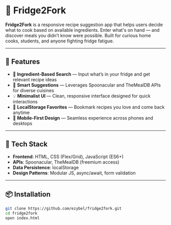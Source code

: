 # 🍳 Fridge2Fork

**Fridge2Fork** is a responsive recipe suggestion app that helps users decide what to cook based on available ingredients. Enter what's on hand — and discover meals you didn’t know were possible. Built for curious home cooks, students, and anyone fighting fridge fatigue.

---

## 🚀 Features

- 🧊 **Ingredient-Based Search** — Input what’s in your fridge and get relevant recipe ideas
- 🍲 **Smart Suggestions** — Leverages Spoonacular and TheMealDB APIs for diverse cuisines
- 💡 **Minimalist UI** — Clean, responsive interface designed for quick interactions
- 💾 **LocalStorage Favorites** — Bookmark recipes you love and come back anytime
- 📱 **Mobile-First Design** — Seamless experience across phones and desktops

---

## 🔧 Tech Stack

- **Frontend**: HTML, CSS (Flex/Grid), JavaScript (ES6+)
- **APIs**: Spoonacular, TheMealDB (freemium access)
- **Data Persistence**: localStorage
- **Design Patterns**: Modular JS, async/await, form validation

---

## 📦 Installation

```bash
git clone https://github.com/ezybel/fridge2fork.git
cd fridge2fork
open index.html
